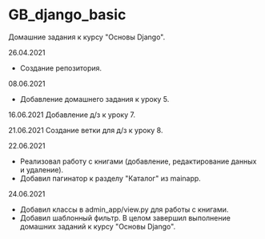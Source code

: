 # GB_django_basic
Домашние задания к курсу "Основы Django".

26.04.2021
+ Создание репозитория.

08.06.2021
+ Добавление домашнего задания к уроку 5.

16.06.2021
Добавление д/з к уроку 7.

21.06.2021
Создание ветки для д/з к уроку 8.

22.06.2021
+ Реализовал работу с книгами (добавление, редактирование данных и удаление).
+ Добавил пагинатор к разделу "Каталог" из mainapp.

24.06.2021
+ Добавил классы в admin_app/view.py для работы с книгами.
+ Добавил шаблонный фильтр.
В целом завершил выполнение домашних заданий к курсу "Основы Django".